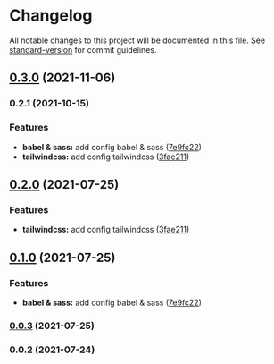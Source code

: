 # Changelog

All notable changes to this project will be documented in this file. See [standard-version](https://github.com/conventional-changelog/standard-version) for commit guidelines.

## [0.3.0](https://github.com/gabrielmelo/html-starter/compare/v0.2.1...v0.3.0) (2021-11-06)

### 0.2.1 (2021-10-15)


### Features

* **babel & sass:** add config babel & sass ([7e9fc22](https://github.com/gabrielmelo/html-starter/commit/7e9fc22b6c33892eb768b4aa486a347d45f58a5e))
* **tailwindcss:** add config tailwindcss ([3fae211](https://github.com/gabrielmelo/html-starter/commit/3fae21107a5595bd0847ab11d929543d512facf3))

## [0.2.0](https://github.com/gabrielmelo/html-starter/compare/v0.1.0...v0.2.0) (2021-07-25)


### Features

* **tailwindcss:** add config tailwindcss ([3fae211](https://github.com/gabrielmelo/html-starter/commit/3fae21107a5595bd0847ab11d929543d512facf3))

## [0.1.0](https://github.com/gabrielmelo/html-starter/compare/v0.0.3...v0.1.0) (2021-07-25)


### Features

* **babel & sass:** add config babel & sass ([7e9fc22](https://github.com/gabrielmelo/html-starter/commit/7e9fc22b6c33892eb768b4aa486a347d45f58a5e))

### [0.0.3](https://github.com/gabrielmelo/html-starter/compare/v0.0.2...v0.0.3) (2021-07-25)

### 0.0.2 (2021-07-24)

